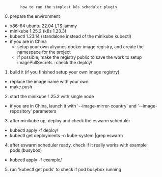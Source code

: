             how to run the simplest k8s scheduler plugin

0. prepare the environment
  - x86-64 ubuntu 22.04 LTS jammy
  - minikube 1.25.2 (k8s 1.23.3)
  - kubectl 1.23.14 (standalone instead of the minikube kubectl)
  - if you are in China
      - setup your own aliyuncs docker image registry, and create the namespace for the project 
      - if possible, make the registry public to save the work to setup imagePullSecrets : check the deploy/

1. build it (if you finished setup your own image registry)
  - replace the image name with your own
  - make push

2. start the minikube 1.25.2 with single node
  - if you are in China, launch it with '--image-mirror-country' and '--image-repository' parameters

3. after minikube up, deploy and check the eswarm scheduler
  - kubectl apply -f deploy/
  - kubectl get deployments -n kube-system |grep eswarm

4. after eswarm scheduler ready, check if it really works with example pods (busybox)
  - kubectl apply -f example/

5. run 'kubectl get pods' to check if pod busybox running

